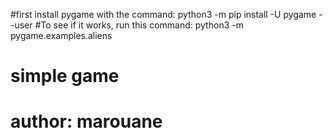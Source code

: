 #first install pygame with the command:
python3 -m pip install -U pygame --user
#To see if it works, run this command:
python3 -m pygame.examples.aliens


# simple game
# author: marouane

